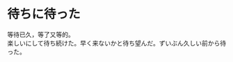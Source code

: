 # 待ちに待った

<div class="vocab-term">
<div class="vocab-term-title">等待已久，等了又等的。</div>
<div class="vocab-term-content">
楽しいにして待ち続けた。早く来ないかと待ち望んだ。ずいぶん久しい前から待った。
</div>
</div>